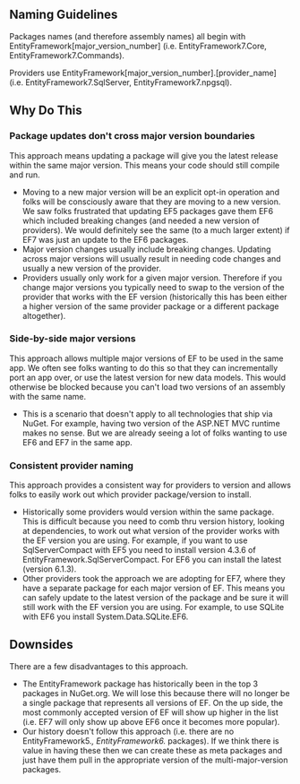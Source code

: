 ## Naming Guidelines
Packages names (and therefore assembly names) all begin with EntityFramework[major_version_number] (i.e. EntityFramework7.Core, EntityFramework7.Commands). 

Providers use EntityFramework[major_version_number].[provider_name] (i.e. EntityFramework7.SqlServer, EntityFramework7.npgsql). 

## Why Do This

### Package updates don't cross major version boundaries
This approach means updating a package will give you the latest release within the same major version. This means your code should still compile and run. 
* Moving to a new major version will be an explicit opt-in operation and folks will be consciously aware that they are moving to a new version. We saw folks frustrated that updating EF5 packages gave them EF6 which included breaking changes (and needed a new version of providers). We would definitely see the same (to a much larger extent) if EF7 was just an update to the EF6 packages.
* Major version changes usually include breaking changes. Updating across major versions will usually result in needing code changes and usually a new version of the provider.
* Providers usually only work for a given major version. Therefore if you change major versions you typically need to swap to the version of the provider that works with the EF version (historically this has been either a higher version of the same provider package or a different package altogether).

### Side-by-side major versions
This approach allows multiple major versions of EF to be used in the same app. We often see folks wanting to do this so that they can incrementally port an app over, or use the latest version for new data models. This would otherwise be blocked because you can't load two versions of an assembly with the same name.
* This is a scenario that doesn't apply to all technologies that ship via NuGet. For example, having two version of the ASP.NET MVC runtime makes no sense. But we are already seeing a lot of folks wanting to use EF6 and EF7 in the same app.

### Consistent provider naming
This approach provides a consistent way for providers to version and allows folks to easily work out which provider package/version to install.
* Historically some providers would version within the same package. This is difficult because you need to comb thru version history, looking at dependencies, to work out what version of the provider works with the EF version you are using. For example, if you want to use SqlServerCompact with EF5 you need to install version 4.3.6 of EntityFramework.SqlServerCompact. For EF6 you can install the latest (version 6.1.3).
* Other providers took the approach we are adopting for EF7, where they have a separate package for each major version of EF. This means you can safely update to the latest version of the package and be sure it will still work with the EF version you are using. For example, to use SQLite with EF6 you install System.Data.SQLite.EF6. 

## Downsides
There are a few disadvantages to this approach.
* The EntityFramework package has historically been in the top 3 packages in NuGet.org. We will lose this because there will no longer be a single package that represents all versions of EF. On the up side, the most commonly accepted version of EF will show up higher in the list (i.e. EF7 will only show up above EF6 once it becomes more popular).
* Our history doesn't follow this approach (i.e. there are no EntityFramework5.*, EntityFramework6.* packages). If we think there is value in having these then we can create these as meta packages and just have them pull in the appropriate version of the multi-major-version packages.
